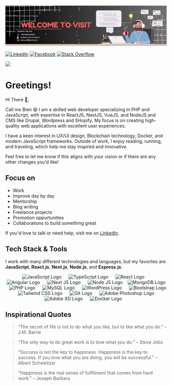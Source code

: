![](images/banner.png)

[![LinkedIn](https://img.shields.io/badge/LinkedIn-%230077B5.svg?style=flat&logo=linkedin&logoColor=white)](https://www.linkedin.com/in/bienvt/)
[![Facebook](https://img.shields.io/badge/Facebook-%231876F3.svg?style=flat&logo=Facebook&logoColor=white)](https://www.facebook.com/bienvu.it)
[![Stack Overflow](https://img.shields.io/badge/-Stackoverflow-FE7A16?style=flat&logo=stack-overflow&logoColor=white)](https://stackoverflow.com/users/26423879/bienvu)

[![](https://visitcount.itsvg.in/api?id=hassibmoddasser&label=Profile%20Views&color=9&icon=5&pretty=true)](https://visitcount.itsvg.in)

# Greetings!

Hi There 👋,

Call me Bien 😄
I am a skilled web developer specializing in PHP and JavaScript, with expertise in ReactJS, NextJS, VueJS, and NodeJS and CMS like Drupal, Wordpress and SHopify. My focus is on creating high-quality web applications with excellent user experiences.

I have a keen interest in UX/UI design, Blockchain technology, Docker, and modern JavaScript frameworks. Outside of work, I enjoy reading, running, and traveling, which help me stay inspired and innovative.

Feel free to let me know if this aligns with your vision or if there are any other changes you'd like!

## Focus on

- Work
- Improve day by day
- Mentorship
- Blog writing
- Freelance projects
- Promotion oppurtunities
- Collaborations to build something great

If you'd love to talk or need help, visit me on [LinkedIn](https://www.linkedin.com/in/bienvt).

## Tech Stack & Tools

I work with many different technologies and languages, but my favorites are **JavaScript**, **React.js**, **Next.js**, **Node.js**, and **Express.js**.

<p align="center">
  <img src="https://cdn.worldvectorlogo.com/logos/logo-javascript.svg" title="JavaScript" alt="JavaScript Logo" width="57" /> &emsp;
  <img src="https://cdn.worldvectorlogo.com/logos/typescript.svg" title="TypeScript" alt="TypeScript Logo" width="57" /> &emsp;
  <img src="https://brandlogos.net/wp-content/uploads/2020/09/react-logo.png" title="React JS" alt="React Logo" width="64" /> &emsp;
  <img src="https://cdn.worldvectorlogo.com/logos/angular-icon-1.svg" title="Angular" alt="Angular Logo" width="55" /> &emsp;
  <img src="https://cdn.worldvectorlogo.com/logos/next-js.svg" title="Next JS" alt="Next JS Logo" width="60"/> &emsp;
  <img src="https://cdn.worldvectorlogo.com/logos/nodejs-1.svg" title="Node JS" alt="Node JS Logo" width="96"/> &ensp;
  <img src="https://cdn.worldvectorlogo.com/logos/mongodb-icon-1.svg" title="MongoDB" alt="MongoDB Logo" width="64"/> &ensp;
  <img src="https://i.ibb.co/LzmYpDX/146-1466902-php-logo-png-transparent-php-logo-png-png-removebg-preview.png" title="PHP" alt="PHP Logo" width="62"/> &emsp;
  <img src="https://cdn.worldvectorlogo.com/logos/mysql-6.svg" title="MySQL" alt="MySQL Logo" width="56"/> &emsp;
  <img src="https://upload.wikimedia.org/wikipedia/commons/thumb/9/98/WordPress_blue_logo.svg/1024px-WordPress_blue_logo.svg.png" title="WordPress" alt="WordPress Logo" width="57"/> &emsp;
  <img src="https://cdn.worldvectorlogo.com/logos/bootstrap-5-1.svg" title="Bootstrap" alt="Bootstrap Logo" width="68" /> &emsp;
  <img src="https://cdn.worldvectorlogo.com/logos/tailwindcss.svg" title="Tailwind CSS" alt="Tailwind CSS Logo" width="78" /> &emsp;
  <img src="https://cdn.worldvectorlogo.com/logos/git-icon.svg" title="Git" alt="Git Logo" width="50"/> &emsp;
  <img src="https://cdn.worldvectorlogo.com/logos/adobe-photoshop-2.svg" title="Adobe Photoshop" alt="Adobe Photoshop Logo" width="55"/> &emsp;
  <img src="https://cdn.worldvectorlogo.com/logos/adobe-xd-1.svg" title="Adobe XD" alt="Adobe XD Logo" width="55"/> &emsp;
  <img src="https://cdn.worldvectorlogo.com/logos/docker.svg" title="Docker" alt="Docker Logo" width="62"/> &emsp;
</p>

## Inspirational Quotes

> “The secret of life is not to do what you like, but to like what you do.” - J.M. Barrie

> “The only way to do great work is to love what you do.” – Steve Jobs

> “Success is not the key to happiness. Happiness is the key to success. If you love what you are doing, you will be successful.” – Albert Schweitzer

> “Happiness is the real sense of fulfillment that comes from hard work.” – Joseph Barbara

